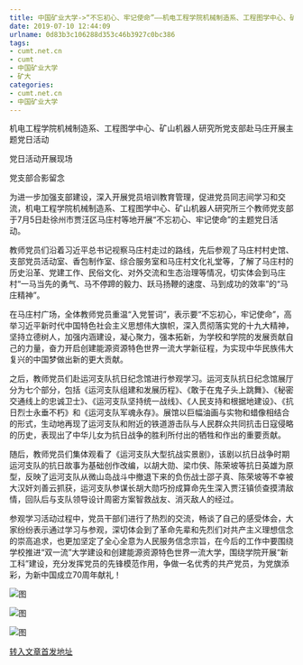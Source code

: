 ```yaml
---
title: 中国矿业大学->“不忘初心、牢记使命”——机电工程学院机械制造系、工程图学中心、矿山机器人研究所教师党支部走进马庄开展主题党日活动 | cumt.net.cn
date: 2019-07-10 12:44:09
urlname: 0d83b3c106288d353c46b3927c0bc386
tags: 
- cumt.net.cn
- cumt
- 中国矿业大学
- 矿大
categories:
- cumt.net.cn
- 中国矿业大学
---
```



机电工程学院机械制造系、工程图学中心、矿山机器人研究所党支部赴马庄开展主题党日活动

党日活动开展现场

党支部合影留念

为进一步加强支部建设，深入开展党员培训教育管理，促进党员同志间学习和交流，机电工程学院机械制造系、工程图学中心、矿山机器人研究所三个教师党支部于7月5日赴徐州市贾汪区马庄村等地开展“不忘初心、牢记使命”的主题党日活动。

教师党员们沿着习近平总书记视察马庄村走过的路线，先后参观了马庄村村史馆、支部党员活动室、香包制作室、综合服务室和马庄村文化礼堂等，了解了马庄村的历史沿革、党建工作、民俗文化、对外交流和生态治理等情况，切实体会到马庄村“一马当先的勇气、马不停蹄的毅力、跃马扬鞭的速度、马到成功的效率”的“马庄精神”。

在马庄村广场，全体教师党员重温“入党誓词”，表示要“不忘初心，牢记使命”，高举习近平新时代中国特色社会主义思想伟大旗帜，深入贯彻落实党的十九大精神，坚持立德树人，加强内涵建设，凝心聚力，强本拓新，为学校和学院的发展贡献自己的力量，奋力开启创建能源资源特色世界一流大学新征程，为实现中华民族伟大复兴的中国梦做出新的更大贡献。

之后，教师党员们赴运河支队抗日纪念馆进行参观学习。运河支队抗日纪念馆展厅分为七个部分，包括《运河支队组建和发展历程》、《敢于在鬼子头上跳舞》、《秘密交通线上的忠诚卫士》、《运河支队坚持统一战线》、《人民支持和根据地建设》、《抗日烈士永垂不朽》和《运河支队军魂永存》。展馆以巨幅油画与实物和蜡像相结合的形式，生动地再现了运河支队和附近的铁道游击队与人民群众共同抗击日寇侵略的历史，表现出了中华儿女为抗日战争的胜利所付出的牺牲和作出的重要贡献。

随后，教师党员们集体观看了《运河支队大型抗战实景剧》，该剧以抗日战争时期运河支队的抗日故事为基础创作改编，以胡大勋、梁巾侠、陈荣坡等抗日英雄为原型，反映了运河支队从微山岛战斗中撤退下来的负伤战士邵子真、陈荣坡等不幸被大汉奸刘善云抓获，运河支队参谋长胡大勋巧扮成算命先生深入贾汪镇侦查摸清敌情，回队后与支队领导设计周密方案智救战友、消灭敌人的经过。

参观学习活动过程中，党员干部们进行了热烈的交流，畅谈了自己的感受体会，大家纷纷表示通过学习与参观，深切体会到了革命先辈和先烈们对共产主义理想信念的崇高追求，也更加坚定了全心全意为人民服务信念宗旨，在今后的工作中要围绕学校推进“双一流”大学建设和创建能源资源特色世界一流大学，围绕学院开展“新工科”建设，充分发挥党员的先锋模范作用，争做一名优秀的共产党员，为党旗添彩，为新中国成立70周年献礼！



![图](http://xwzx.cumt.edu.cn/_upload/article/images/1d/b8/6e4b20414cdbb13d45f57becb030/4f5737d1-2a3e-4b81-a52d-f4dd91f2679e.jpg)

![图](http://xwzx.cumt.edu.cn/_upload/article/images/1d/b8/6e4b20414cdbb13d45f57becb030/846604cb-04b9-4ad3-a755-53145b3b3a38.jpg)

![图](http://xwzx.cumt.edu.cn/_upload/article/images/1d/b8/6e4b20414cdbb13d45f57becb030/fc4088ec-7baa-4b6d-b276-2f1754951614.jpg)

[转入文章首发地址](http://xwzx.cumt.edu.cn/1f/84/c523a532356/page.htm)